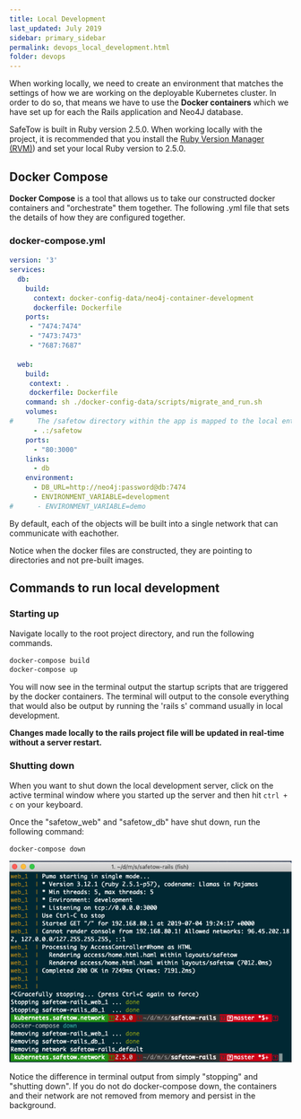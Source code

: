```yaml
---
title: Local Development
last_updated: July 2019
sidebar: primary_sidebar
permalink: devops_local_development.html
folder: devops
---
```


When working locally, we need to create an environment that matches the settings of how we are working on the deployable Kubernetes cluster. In order to do so, that means we have to use the __Docker containers__ which we have set up for each the Rails application and Neo4J database.

SafeTow is built in Ruby version 2.5.0. When working locally with the project, it is recommended that you install the [Ruby Version Manager (RVM)](https://rvm.io/)) and set your local Ruby version to 2.5.0.


## Docker Compose

__Docker Compose__ is a tool that allows us to take our constructed docker containers and "orchestrate" them together. The following .yml file that sets the details of how they are configured together.

### docker-compose.yml

```yml
version: '3'
services:
  db:
    build:
      context: docker-config-data/neo4j-container-development
      dockerfile: Dockerfile
    ports:
     - "7474:7474"
     - "7473:7473"
     - "7687:7687"

  web:
    build:
     context: .
     dockerfile: Dockerfile
    command: sh ./docker-config-data/scripts/migrate_and_run.sh
    volumes:
#      The /safetow directory within the app is mapped to the local entire project with "."
      - .:/safetow
    ports:
      - "80:3000"
    links:
      - db
    environment:
      - DB_URL=http://neo4j:password@db:7474
      - ENVIRONMENT_VARIABLE=development
#      - ENVIRONMENT_VARIABLE=demo
```

By default, each of the objects will be built into a single network that can communicate with eachother. 

Notice when the docker files are constructed, they are pointing to directories and not pre-built images.

## Commands to run local development

### Starting up

Navigate locally to the root project directory, and run the following commands.

```sh
docker-compose build
docker-compose up
```

You will now see in the terminal output the startup scripts that are triggered by the docker containers. The terminal will output to the console everything that would also be output by running the 'rails s' command usually in local development.

__Changes made locally to the rails project file will be updated in real-time without a server restart.__

### Shutting down

When you want to shut down the local development server, click on the active terminal window where you started up the server and then hit `ctrl + c` on your keyboard.

Once the "safetow_web" and "safetow_db" have shut down, run the following command:

```sh
docker-compose down
```

![terminal docker compose down](/images/documentation_images/terminal-docker-compose-down.png)

Notice the difference in terminal output from simply "stopping" and "shutting down". If you do not do docker-compose down, the containers and their network are not removed from memory and persist in the background.

